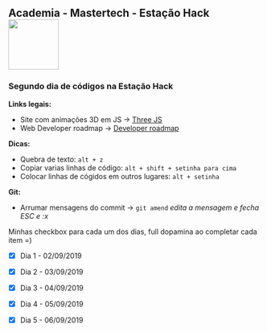 <nav>
  <h1>Academia - Mastertech - Estação Hack  <img src="https://ftp.mastertech.com.br/Nginx-Fancyindex-Theme/Nginx-Fancyindex-Theme-light/estacao-logo.png"  width="100"  /></h1>
</nav>
  
<h3>Segundo dia de códigos na Estação Hack </h3>

**Links legais:**

- Site com animações 3D em JS -> [Three JS](https://threejs.org/ )
- Web Developer roadmap -> [Developer roadmap](https://github.com/kamranahmedse/developer-roadmap/blob/master/images/frontend.png?fix=531)

**Dicas:**

- Quebra de texto: `alt + z`
- Copiar varias linhas de código: `alt + shift + setinha para cima`
- Colocar linhas de cógidos em outros lugares: `alt + setinha`

**Git:**

- Arrumar mensagens do commit -> `git amend` _edita a mensagem e fecha ESC e :x_

Minhas checkbox para cada um dos dias, full dopamina ao completar cada item =)
  
- [x] Dia 1 - 02/09/2019
- [x] Dia 2 - 03/09/2019
- [x] Dia 3 - 04/09/2019
- [x] Dia 4 - 05/09/2019
- [x] Dia 5 - 06/09/2019

